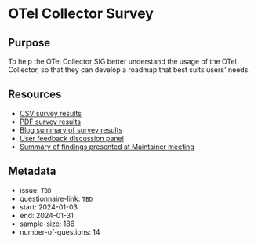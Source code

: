 # OTel Collector Survey

## Purpose

To help the OTel Collector SIG better understand the usage of the OTel Collector, so that they can develop a roadmap that best suits users' needs.

## Resources

* [CSV survey results](/end-user-surveys/otel-collector/otel-collector-survey.csv)
* [PDF survey results](/end-user-surveys/otel-collector/otel-collector-survey.pdf)
* [Blog summary of survey results](https://opentelemetry.io/blog/2024/otel-collector-survey/)
* [User feedback discussion panel](https://youtu.be/LL8v_B417ok?si=u9tjFhZE4N4YRt3e)
* [Summary of findings presented at Maintainer meeting](/end-user-surveys/otel-collector/OTel-collector-survey-insights.pdf)

## Metadata

* issue: `TBD`
* questionnaire-link: `TBD`
* start: 2024-01-03
* end: 2024-01-31
* sample-size: 186
* number-of-questions: 14